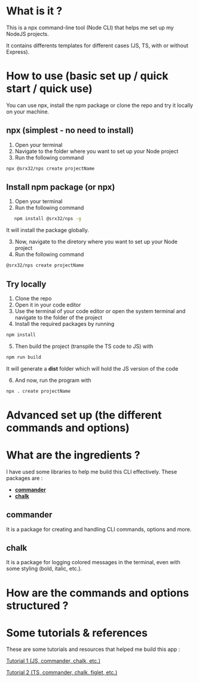 # What is it ?

This is a npx command-line tool (Node CLI) that helps me set up my NodeJS projects.

It contains differents templates for different cases (JS, TS, with or without Express).

<!-- I used TS to build it for the strict typing -->

# How to use (basic set up / quick start / quick use)

You can use npx, install the npm package or clone the repo and try it locally on your machine.

## npx (simplest - no need to install)

1. Open your terminal
2. Navigate to the folder where you want to set up your Node project
3. Run the following command

```sh
npx @srx32/nps create projectName
```

## Install npm package (or npx)

1. Open your terminal
2. Run the following command

```sh
   npm install @srx32/nps -g
```

It will install the package globally.

3. Now, navigate to the diretory where you want to set up your Node project
4. Run the following command

```sh
@srx32/nps create projectName
```

## Try locally

1. Clone the repo
2. Open it in your code editor
3. Use the terminal of your code editor or open the system terminal and navigate to the folder of the project
4. Install the required packages by running

```sh
npm install
```

5. Then build the project (transpile the TS code to JS) with

```sh
npm run build
```

It will generate a **dist** folder which will hold the JS version of the code

6. And now, run the program with

```sh
npx . create projectName
```

# Advanced set up (the different commands and options)

# What are the ingredients ?

I have used some libraries to help me build this CLI effectively. These packages are :

- [**commander**](https://www.npmjs.com/package/commander)
- [**chalk**](https://www.npmjs.com/package/chalk)

## commander

It is a package for creating and handling CLI commands, options and more.

## chalk

It is a package for logging colored messages in the terminal, even with some styling (bold, italic, etc.).

# How are the commands and options structured ?

# Some tutorials & references

These are some tutorials and resources that helped me build this app :

[Tutorial 1 (JS, commander, chalk, etc.)](https://blog.logrocket.com/creating-a-cli-tool-with-node-js/)

[Tutorial 2 (TS, commander, chalk, figlet, etc.)](https://blog.logrocket.com/building-typescript-cli-node-js-commander/)
